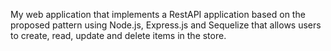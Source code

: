 My web application that implements a RestAPI application based on the proposed pattern using Node.js, Express.js and Sequelize that allows users to create, read, update and delete items in the store. 
